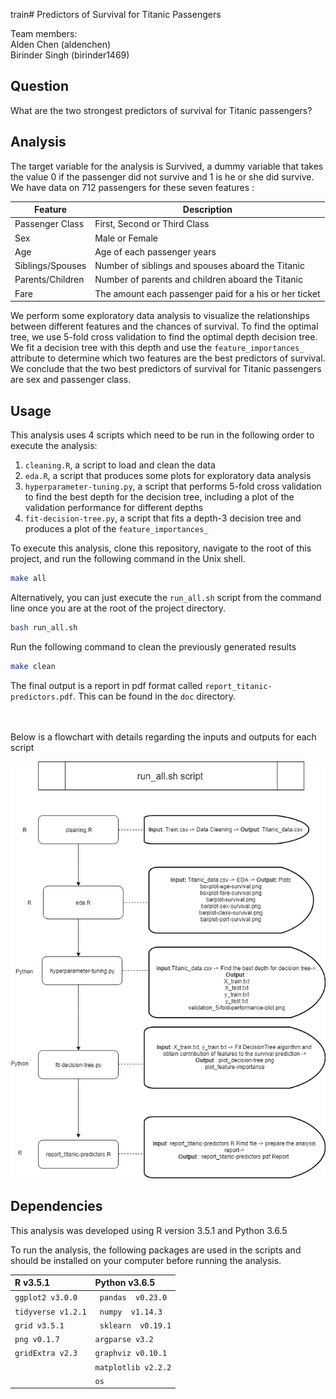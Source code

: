 
train# Predictors of Survival for Titanic Passengers

Team members:  
Alden Chen (aldenchen)  
Birinder Singh (birinder1469)    

## Question
What are the two strongest predictors of survival for Titanic passengers?

## Analysis

The target variable for the analysis is Survived, a dummy variable that takes the value 0 if the passenger did not survive and
1 is he or she did survive. We have data on 712 passengers for these seven features :

|Feature	           |Description	                                    |
|--------------------|-------------------------------------------------|
|Passenger Class	   |First, Second or Third Class |
|Sex	               |Male or Female |    
|Age                 |Age of each passenger years	|
|Siblings/Spouses	   |Number of siblings and spouses aboard the Titanic |
|Parents/Children	   |Number of parents and children aboard the Titanic |
|Fare	               |The amount each passenger paid for a his or her ticket |

We perform some exploratory data analysis to visualize the relationships between different features and the chances of survival. To find the optimal tree, we use 5-fold cross validation to find the optimal depth decision tree. We fit a decision tree with this depth and use the `feature_importances_` attribute to determine which two features are the best predictors of survival. We conclude that the two best predictors of survival for Titanic passengers are sex and passenger class.

## Usage

This analysis uses 4 scripts which need to be run in the following order to execute the analysis:

1. `cleaning.R`, a script to load and clean the data
2. `eda.R`, a script that produces some plots for exploratory data analysis
3. `hyperparameter-tuning.py`, a script that performs 5-fold cross validation to find the best depth for the decision tree, including a plot of the validation performance for different depths
4. `fit-decision-tree.py`, a script that fits a depth-3  decision tree and produces a plot of the `feature_importances_`



To execute this analysis, clone this repository, navigate to the root of this project, and run the following command in the Unix shell.  

``` sh
make all
```


Alternatively, you can just execute the `run_all.sh` script from the command line once you are at the root of the project directory.

```sh
bash run_all.sh
```


Run the following command to clean the previously generated results

``` sh
make clean
```



The final output is a report in pdf format called `report_titanic-predictors.pdf`. This can be found in the `doc` directory. <br><br><br>




Below is a flowchart with details regarding the inputs and outputs for each script

![Execution workflow](doc/Execution_workflow.png)


## Dependencies

This analysis was developed using R version 3.5.1  and Python 3.6.5  

To run the analysis, the following packages are used in the scripts and should be installed on your computer before running the analysis.


| R  v3.5.1   | Python  v3.6.5  |
| :------------- | :------------- |
| `ggplot2 v3.0.0 `       |`` pandas  v0.23.0``    |
| `tidyverse v1.2.1`       |`` numpy  v1.14.3``     |
| `grid v3.5.1 `    |`` sklearn  v0.19.1``   |
| `png v0.1.7`       | `argparse v3.2`      |
| `gridExtra v2.3`      | `graphviz v0.10.1`    |
|       | `matplotlib v2.2.2`       |
|        | `os `     |
